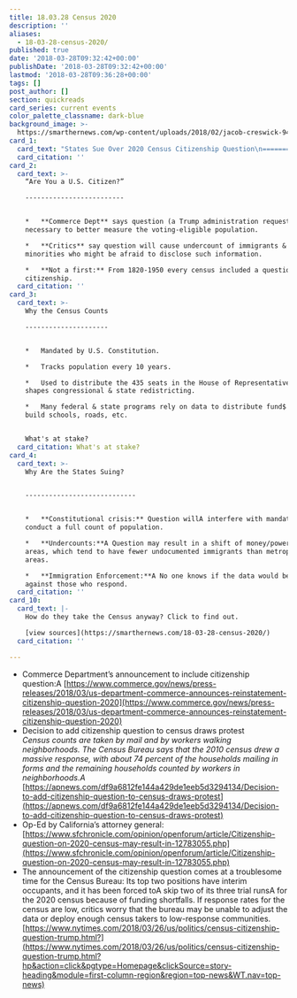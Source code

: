 ```yaml
---
title: 18.03.28 Census 2020
description: ''
aliases:
  - 18-03-28-census-2020/
published: true
date: '2018-03-28T09:32:42+00:00'
publishDate: '2018-03-28T09:32:42+00:00'
lastmod: '2018-03-28T09:36:28+00:00'
tags: []
post_author: []
section: quickreads
card_series: current events
color_palette_classname: dark-blue
background_image: >-
  https://smarthernews.com/wp-content/uploads/2018/02/jacob-creswick-94550-360x360.jpg
card_1:
  card_text: "States Sue Over 2020 Census Citizenship Question\n================================================\n\n> “What the Trump Administration is requesting is not just alarming, it is an unconstitutional attempt to discourage an accurate census count.’\n> \n> California Attorney General Xavier Becerra, March 27, 2018"
  card_citation: ''
card_2:
  card_text: >-
    “Are You a U.S. Citizen?”

    -------------------------


    *   **Commerce Dept** says question (a Trump administration request) is
    necessary to better measure the voting-eligible population.

    *   **Critics** say question will cause undercount of immigrants &
    minorities who might be afraid to disclose such information.

    *   **Not a first:** From 1820-1950 every census included a question about
    citizenship.
  card_citation: ''
card_3:
  card_text: >-
    Why the Census Counts

    ---------------------


    *   Mandated by U.S. Constitution.

    *   Tracks population every 10 years.

    *   Used to distribute the 435 seats in the House of Representatives and
    shapes congressional & state redistricting.

    *   Many federal & state programs rely on data to distribute fund$ used to
    build schools, roads, etc.


    What's at stake?
  card_citation: What's at stake?
card_4:
  card_text: >-
    Why Are the States Suing?  


    ----------------------------


    *   **Constitutional crisis:** Question willA interfere with mandate to
    conduct a full count of population.

    *   **Undercounts:**A Question may result in a shift of money/power to rural
    areas, which tend to have fewer undocumented immigrants than metropolitan
    areas.

    *   **Immigration Enforcement:**A No one knows if the data would be used
    against those who respond.
  card_citation: ''
card_10:
  card_text: |-
    How do they take the Census anyway? Click to find out.

    [view sources](https://smarthernews.com/18-03-28-census-2020/)
  card_citation: ''

---
```

*   Commerce Department’s announcement to include citizenship question:A [https://www.commerce.gov/news/press-releases/2018/03/us-department-commerce-announces-reinstatement-citizenship-question-2020](https://www.commerce.gov/news/press-releases/2018/03/us-department-commerce-announces-reinstatement-citizenship-question-2020)
*   Decision to add citizenship question to census draws protest  
    _Census counts are taken by mail and by workers walking neighborhoods. The Census Bureau says that the 2010 census drew a massive response, with about 74 percent of the households mailing in forms and the remaining households counted by workers in neighborhoods.A_ [https://apnews.com/df9a6812fe144a429de1eeb5d3294134/Decision-to-add-citizenship-question-to-census-draws-protest](https://apnews.com/df9a6812fe144a429de1eeb5d3294134/Decision-to-add-citizenship-question-to-census-draws-protest)
*   Op-Ed by California’s attorney general: [https://www.sfchronicle.com/opinion/openforum/article/Citizenship-question-on-2020-census-may-result-in-12783055.php](https://www.sfchronicle.com/opinion/openforum/article/Citizenship-question-on-2020-census-may-result-in-12783055.php)
*   The announcement of the citizenship question comes at a troublesome time for the Census Bureau: Its top two positions have interim occupants, and it has been forced toA skip two of its three trial runsA for the 2020 census because of funding shortfalls. If response rates for the census are low, critics worry that the bureau may be unable to adjust the data or deploy enough census takers to low-response communities.  
    [https://www.nytimes.com/2018/03/26/us/politics/census-citizenship-question-trump.html?](https://www.nytimes.com/2018/03/26/us/politics/census-citizenship-question-trump.html?hp&action=click&pgtype=Homepage&clickSource=story-heading&module=first-column-region&region=top-news&WT.nav=top-news)